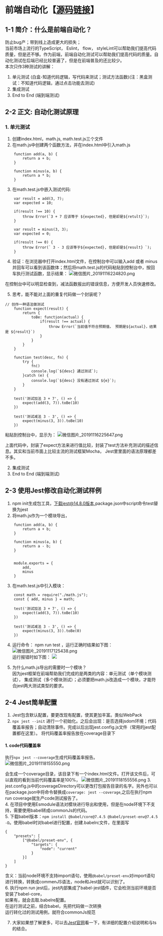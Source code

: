 # 前端自动化【[源码链接](https://github.com/924950698/autoTest)】

## 1-1 简介：什么是前端自动化？
防止bug产；带到线上造成更大的损失；<br>当前市场上流行的TypeScript， Eslint， flow， styleLint可以帮助我们提高代码质量，但是还不够。作为前端，前端自动化测试可以帮助我们提高代码的质量。自动化测试在后端已经比较普遍了，但是在前端普及的还比较少。<br>本次只作3种测试的讲解：
1. 单元测试 (白盒-知道代码逻辑，写代码来测试；测试方法函数)(注：黑盒测试：不知道代码逻辑，通过点击功能去测试)
2. 集成测试 
3. End to End (端到端测试)

## 2-2 正文: 自动化测试原理
### 1. 单元测试
1. 创建index.html，math.js, math.test.js三个文件
2. 在math.js中创建两个函数方法，并在index.html中引入math.js
```
    function add(a, b) {
        return a + b;
    }

    function minus(a, b) {
        return a * b;
    }
```
3. 在math.test.js中嵌入测试代码:
```
    var result = add(3, 7);
    var expected = 10; 

    if(result !== 10) {
        throw Error(`3 + 7 应该等于 ${expected}, 但是却是${retult}`);
    }

    var result = minus(3, 3);
    var expected = 0;

    if(result !== 0) {
        throw Error(` 3 - 3 应该等于${expected}, 但是却是${result} `);
    }
```
4. 验证：在浏览器中打开index.html文件，在控制台中可以输入add 或者 minus并回车可以看到该函数体；然后将math.test.js的代码粘贴到控制台中，按回车执行测试函数，显示结果：
![微信图片_20191116224820.png](https://i.loli.net/2019/11/16/p4T3NgZs2mCALKD.png)

在控制台中可以明显检查到，减法函数报出的错误信息，方便开发人员快速修改。

5. 思考，能不能对上面的重复代码做一个封装呢？
```
// 创作一种语法做测试
    function expect(result) {
        return {
            toBe: function(actual) {
                if(result !== actual) {
                    throw Error(`当前值不符合预期值， 预期是${actual}，结果是 ${result}`)
                }
            }
        }
    }

    function test(desc, fn) {
        try {
            fn()
            console.log(`${desc} 通过测试`);
        }catch (e) {
            console.log(`${desc} 没有通过测试 ${e}`);
        }
    }

    test('测试加法 3 + 7', () => {
        expect(add(3, 7)).toBe(10)
    })

    test('测试减法 3 - 3', () => {
        expect(minus(3, 3)).toBe(10)
    })
```
粘贴到控制台中，显示为：
![微信图片_20191116225647.png](https://i.loli.net/2019/11/16/tvRG4hQ7kxAu2TF.png)

上面代码中，封装了expect方法来进行值比较，封装了test方法补充测试的描述信息。其实和当前市面上比较主流的测试框架Mocha， Jest里里面的语法原理都差不多。


 2. 集成测试 
 3. End to End (端到端测试)

## 2-3 使用Jest修改自动化测试样例
1. npm init生成包工具，下载jest@14.8.0版本,package.json中script命令test替换为jest
2. 将math.js作为一个模块导出，
```
    function add(a, b) {
        return a + b;
    }

    function minus(a, b) {
        return a - b;
    }


    module.exports = {
        add,
        minus
    }

```
3. 在math.test.js中引入模块：
```
    const math = require("./math.js");
    const { add, minus } = math;

    test('测试加法 3 + 7', () => {
        expect(add(3, 7)).toBe(10)
    })

    test('测试减法 3 - 3', () => {
        expect(minus(3, 3)).toBe(0)
    })
```

4. 运行命令： npm run test ，运行正确时结果如下图：
![微信图片_20191117125438.png](https://i.loli.net/2019/11/17/FB8dlSRgC7hcyxI.png)
<br>运行报错时如下图：
![](https://i.loli.net/2019/11/17/CfjDyQUrh8e76OJ.png)

5. 为什么math.js导出的需要时一个模块？<br>
因为jest框架在前端帮助我们完成的是两类的内容：单元测试（单个模块测试）， 集成测试（多个模块测试）；必须要把math.js改造成一个模块，才能符合jest两大测试类型的要求。

## 2-4 Jest简单配置
1. Jest包含默认配置，要更改现有配置，使其更加丰富。类似WebPack
2. ```npx jest --init``` 进行一个初始化。之后会出现：是否选择jsdom环境；代码覆盖率报告；自动清除事件。完成以后出现jest.config.js文件（常用的jest配置都在这里）。
将代码覆盖率报告放在coverage目录下
#### 1. code代码覆盖率 
执行```npx jest --coverage```生成代码覆盖率报告。
![微信图片_20191118155550.png](https://i.loli.net/2019/11/18/qciu1avmgX6h4TW.png)

会生成一个coverage目录，该目录下有一个index.html文件。打开该文件后，可以直观的看到当前代码覆盖率是100%，
![微信图片_20191118155556.png](https://i.loli.net/2019/11/18/YNeUnKuBPXT5F3o.png)
3. jest.config.js中的coverageDirectory可以更改打包报告目录的名字。另外也可以在package.json中将命令替换成```coverage: jest --coverage```,之后在执行npm run coverage就生产code测试报告了。<br>
4. 在项目中使用Esmodule语法对模块进行导出和使用，但是在node环境下不支持，需要使用babel转成commonJs的代码。<br>
5. 下载babel版本：```npm install @babel/core@7.4.5 @babel/preset-env@7.4.5 -D```。使用babel时对babel进行配置，创建.babelrc文件，在里面写
```
{
    "presets": [
        ["@babel/preset-env", {
            "targets": {
                "node": "current"
            }
        }]
    ]
}
```
含义：当前node环境不支持import语句，使用```@babel/preset-env```对import语句进行转换，转换成commenJS语法，node和Jest就可以识别了。<br>
6. 执行npm run jest后，jest内部集成了babel-jest插件，它会检测当前环境是否安装了babel-core，<br>如果有，就会去取.babelre配置。<br>在运行测试之前，结合babel，先把代码做一次转换<br>运行转化过的测试用例，就符合commonJs规范

7. 大家如果想了解更多，可以去[Jest官网](https://jestjs.io/docs/en/getting-started.html)看一下，有详细的配置介绍说明和与ts的结合。